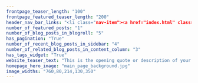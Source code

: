 ```yaml
---
frontpage_teaser_length: "100"
frontpage_featured_teaser_length: "200"
header_nav_bar_links: "<li class="nav-item"><a href="index.html" class="nav-link">Home</a></li><li class="nav-item active"><a href="blog.html" class="nav-link">Articles</a></li><li class="nav-item"><a href="about.html" class="nav-link">Team</a></li><li class="nav-item"><a href="contact.html" class="nav-link">Contact</a></li>"
number_of_featured_posts: "1"
number_of_blog_posts_in_blogroll: "5"
has_pagination: "True"
number_of_recent_blog_posts_in_sidebar: "4"
number_of_related_blog_posts_in_content_column: "3"
has_tags_widget: "True"
website_teaser_text: "This is the opening quote or description of your site's mission or whatever"
homepage_hero_image: "main_page_background.jpg"
image_widths: "760,80,214,130,350"
---
```

